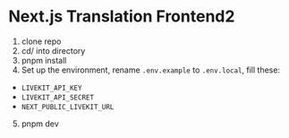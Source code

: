 # Next.js Translation Frontend2

1. clone repo
2. cd/ into directory
3. pnpm install
4. Set up the environment, rename `.env.example` to `.env.local`, fill these:
- `LIVEKIT_API_KEY`
- `LIVEKIT_API_SECRET`
- `NEXT_PUBLIC_LIVEKIT_URL`
5. pnpm dev
